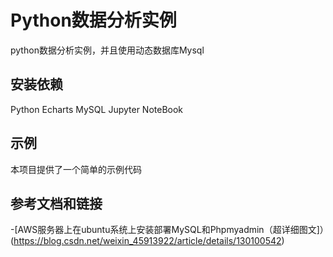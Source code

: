 # Python数据分析实例
python数据分析实例，并且使用动态数据库Mysql

## 安装依赖
Python 
Echarts
MySQL
Jupyter NoteBook

## 示例
本项目提供了一个简单的示例代码

## 参考文档和链接
-[AWS服务器上在ubuntu系统上安装部署MySQL和Phpmyadmin（超详细图文]）(https://blog.csdn.net/weixin_45913922/article/details/130100542)